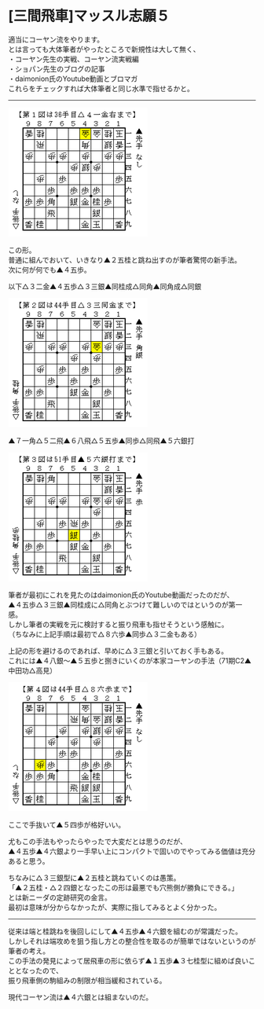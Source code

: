 # [三間飛車]マッスル志願５  

適当にコーヤン流をやります。  
とは言っても大体筆者がやったところで新規性は大して無く、  
・コーヤン先生の実戦、コーヤン流実戦編  
・ショパン先生のブログの記事  
・daimonion氏のYoutube動画とブロマガ  
これらをチェックすれば大体筆者と同じ水準で指せるかと。  

----------  

![](images/20160326132151.png)  

この形。  
普通に組んでおいて、いきなり▲２五桂と跳ね出すのが筆者驚愕の新手法。  
次に何が何でも▲４五歩。  

以下△３二金▲４五歩△３三銀▲同桂成△同角▲同角成△同銀  

![](images/20160326132152.png)  

▲７一角△５二飛▲６八飛△５五歩▲同歩△同飛▲５六銀打  

![](images/20160326132153.png)  

筆者が最初にこれを見たのはdaimonion氏のYoutube動画だったのだが、  
▲４五歩△３三銀▲同桂成に△同角とぶつけて難しいのではというのが第一感。  
しかし筆者の実戦を元に検討すると振り飛車も指せそうという感触に。  
（ちなみに上記手順は最初で△８六歩▲同歩△３二金もある）  

上記の形を避けるのであれば、早めに△３三銀と引いておく手もある。  
これには▲４八銀～▲５五歩と捌きにいくのが本家コーヤンの手法（71期C2▲中田功△高見）  

![](images/20160326132154.png)  

ここで手抜いて▲５四歩が格好いい。  

尤もこの手法もやったらやったで大変だとは思うのだが、  
▲４五歩▲４六銀より一手早い上にコンパクトで固いのでやってみる価値は充分あると思う。  

ちなみに△３三銀型に▲２五桂と跳ねていくのは愚策。  
「▲２五桂・△２四銀となったこの形は最悪でも穴熊側が勝負にできる。」  
とは新ニーダの定跡研究の金言。  
最初は意味が分からなかったが、実際に指してみるとよく分かった。  

----------  

従来は端と桂跳ねを後回しにして▲４五歩▲４六銀を組むのが常識だった。  
しかしそれは端攻めを狙う指し方との整合性を取るのが簡単ではないというのが筆者の考え。  
この手法の発見によって居飛車の形に依らず▲１五歩▲３七桂型に組めば良いこととなったので、  
振り飛車側の駒組みの制限が相当緩和されている。  

現代コーヤン流は▲４六銀とは組まないのだ。  
